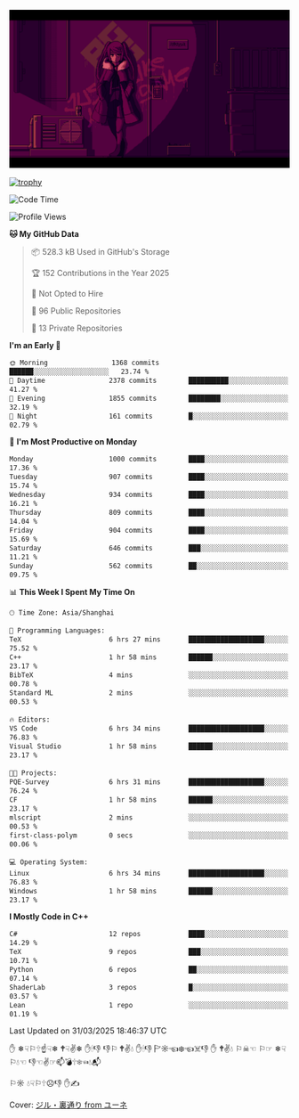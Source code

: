 ![](imgs/main.png)

[![trophy](https://github-profile-trophy.vercel.app/?username=NeilKleistGao&theme=dracula)](https://github.com/ryo-ma/github-profile-trophy)

<!--START_SECTION:waka-->
![Code Time](http://img.shields.io/badge/Code%20Time-1%2C670%20hrs%2037%20mins-blue)

![Profile Views](http://img.shields.io/badge/Profile%20Views-0-blue)

**🐱 My GitHub Data** 

> 📦 528.3 kB Used in GitHub's Storage 
 > 
> 🏆 152 Contributions in the Year 2025
 > 
> 🚫 Not Opted to Hire
 > 
> 📜 96 Public Repositories 
 > 
> 🔑 13 Private Repositories 
 > 
**I'm an Early 🐤** 

```text
🌞 Morning                1368 commits        ██████░░░░░░░░░░░░░░░░░░░   23.74 % 
🌆 Daytime                2378 commits        ██████████░░░░░░░░░░░░░░░   41.27 % 
🌃 Evening                1855 commits        ████████░░░░░░░░░░░░░░░░░   32.19 % 
🌙 Night                  161 commits         █░░░░░░░░░░░░░░░░░░░░░░░░   02.79 % 
```
📅 **I'm Most Productive on Monday** 

```text
Monday                   1000 commits        ████░░░░░░░░░░░░░░░░░░░░░   17.36 % 
Tuesday                  907 commits         ████░░░░░░░░░░░░░░░░░░░░░   15.74 % 
Wednesday                934 commits         ████░░░░░░░░░░░░░░░░░░░░░   16.21 % 
Thursday                 809 commits         ████░░░░░░░░░░░░░░░░░░░░░   14.04 % 
Friday                   904 commits         ████░░░░░░░░░░░░░░░░░░░░░   15.69 % 
Saturday                 646 commits         ███░░░░░░░░░░░░░░░░░░░░░░   11.21 % 
Sunday                   562 commits         ██░░░░░░░░░░░░░░░░░░░░░░░   09.75 % 
```


📊 **This Week I Spent My Time On** 

```text
🕑︎ Time Zone: Asia/Shanghai

💬 Programming Languages: 
TeX                      6 hrs 27 mins       ███████████████████░░░░░░   75.52 % 
C++                      1 hr 58 mins        ██████░░░░░░░░░░░░░░░░░░░   23.17 % 
BibTeX                   4 mins              ░░░░░░░░░░░░░░░░░░░░░░░░░   00.78 % 
Standard ML              2 mins              ░░░░░░░░░░░░░░░░░░░░░░░░░   00.53 % 

🔥 Editors: 
VS Code                  6 hrs 34 mins       ███████████████████░░░░░░   76.83 % 
Visual Studio            1 hr 58 mins        ██████░░░░░░░░░░░░░░░░░░░   23.17 % 

🐱‍💻 Projects: 
PQE-Survey               6 hrs 31 mins       ███████████████████░░░░░░   76.24 % 
CF                       1 hr 58 mins        ██████░░░░░░░░░░░░░░░░░░░   23.17 % 
mlscript                 2 mins              ░░░░░░░░░░░░░░░░░░░░░░░░░   00.53 % 
first-class-polym        0 secs              ░░░░░░░░░░░░░░░░░░░░░░░░░   00.06 % 

💻 Operating System: 
Linux                    6 hrs 34 mins       ███████████████████░░░░░░   76.83 % 
Windows                  1 hr 58 mins        ██████░░░░░░░░░░░░░░░░░░░   23.17 % 
```

**I Mostly Code in C++** 

```text
C#                       12 repos            ████░░░░░░░░░░░░░░░░░░░░░   14.29 % 
TeX                      9 repos             ███░░░░░░░░░░░░░░░░░░░░░░   10.71 % 
Python                   6 repos             ██░░░░░░░░░░░░░░░░░░░░░░░   07.14 % 
ShaderLab                3 repos             █░░░░░░░░░░░░░░░░░░░░░░░░   03.57 % 
Lean                     1 repo              ░░░░░░░░░░░░░░░░░░░░░░░░░   01.19 % 
```




 Last Updated on 31/03/2025 18:46:37 UTC
<!--END_SECTION:waka-->

✋ ❄☟⚐🕆☝☟❄ 🕈☟✌❄ ✋🕯👎 👎⚐ 🕈✌💧 ✋🕯👎 🏱☼☜❄☜☠👎 ✋ 🕈✌💧 ⚐☠☜ ⚐☞ ❄☟⚐💧☜ 👎☜✌☞📫💣🕆❄☜💧📬

⚐☼ 💧☟⚐🕆☹👎 ✋✍

Cover: [ジル・裏通り from ユーネ](https://www.pixiv.net/artworks/62127066)

